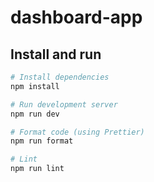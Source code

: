 # dashboard-app

## Install and run

```bash
# Install dependencies
npm install

# Run development server
npm run dev

# Format code (using Prettier)
npm run format

# Lint
npm run lint
```

